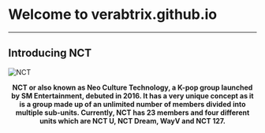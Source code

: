 # Welcome to verabtrix.github.io
---
## **Introducing NCT**
![NCT](https://leetaeyong.com/wp-content/uploads/2021/05/unnamed.png)
**<p align="center"> NCT or also known as Neo Culture Technology, a K-pop group launched by SM Entertainment, debuted in 2016. It has a very unique concept as it is a group made up of an unlimited number of members divided into multiple sub-units. Currently, NCT has 23 members and four different units which are NCT U, NCT Dream, WayV and NCT 127.**
